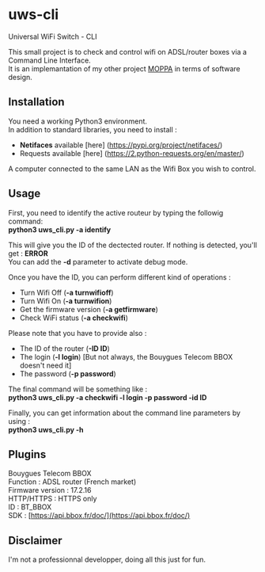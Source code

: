 # uws-cli
Universal WiFi Switch - CLI

This small project is to check and control wifi on ADSL/router boxes via a Command Line Interface.  
It is an implemantation of my other project [MOPPA](https://github.com/nogegon/moppa) in terms of software design.  

## Installation 
You need a working Python3 environment.  
In addition to standard libraries, you need to install :
  - __Netifaces__ available [here] (https://pypi.org/project/netifaces/) 
  - Requests available [here] (https://2.python-requests.org/en/master/) 
  
A computer connected to the same LAN as the Wifi Box you wish to control.  

## Usage
First, you need to identify the active routeur by typing the followig command:  
__python3 uws_cli.py -a identify__  

This will give you the ID of the dectected router. If nothing is detected, you'll get : __ERROR__  
You can add the __-d__ parameter to activate debug mode.  

Once you have the ID, you can perform different kind of operations :
  - Turn Wifi Off (__-a turnwifioff__)
  - Turn Wifi On (__-a turnwifion__)
  - Get the firmware version (__-a getfirmware__)
  - Check WiFi status (__-a checkwifi__)
  
Please note that you have to provide also : 
  - The ID of the router (__-ID ID__) 
  - The login (__-l login__) [But not always, the Bouygues Telecom BBOX doesn't need it]
  - The password (__-p password__)

The final command will be something like :  
__python3 uws_cli.py -a checkwifi -l login -p password -id ID__

Finally, you can get information about the command line parameters by using :  
__python3 uws_cli.py -h__

## Plugins
Bouygues Telecom BBOX  
Function : ADSL router (French market)  
Firmware version : 17.2.16  
HTTP/HTTPS : HTTPS only  
ID : BT_BBOX  
SDK : [https://api.bbox.fr/doc/](https://api.bbox.fr/doc/)

## Disclaimer
I'm not a professionnal developper, doing all this just for fun.
